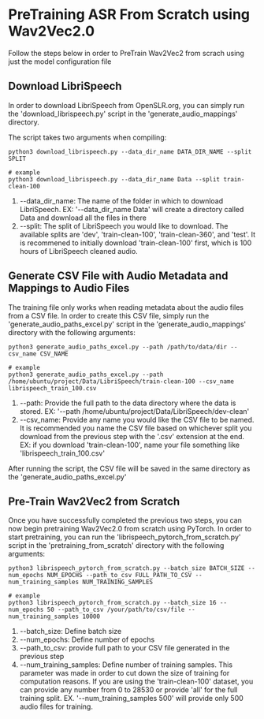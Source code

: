 # PreTraining ASR From Scratch using Wav2Vec2.0

Follow the steps below in order to PreTrain Wav2Vec2 from scrach using just the model configuration file


## Download LibriSpeech

In order to download LibriSpeech from OpenSLR.org, you can simply run the 'download_librispeech.py' script in the 'generate_audio_mappings' directory. 

The script takes two arguments when compiling:

    python3 download_librispeech.py --data_dir_name DATA_DIR_NAME --split SPLIT
    
    # example
    python3 download_librispeech.py --data_dir_name Data --split train-clean-100
    
1. --data_dir_name: The name of the folder in which to download LibriSpeech. EX: '--data_dir_name Data' will create a directory called Data and download all the files in there
2. --split: The split of LibriSpeech you would like to download. The available splits are 'dev', 'train-clean-100', 'train-clean-360', and 'test'. It is recommened to initially download 'train-clean-100' first, which is 100 hours of LibriSpeech cleaned audio. 


## Generate CSV File with Audio Metadata and Mappings to Audio Files

The training file only works when reading metadata about the audio files from a CSV file. In order to create this CSV file, simply run the 'generate_audio_paths_excel.py' script in the 'generate_audio_mappings' directory with the following arguments:

    python3 generate_audio_paths_excel.py --path /path/to/data/dir --csv_name CSV_NAME
    
    # example
    python3 generate_audio_paths_excel.py --path /home/ubuntu/project/Data/LibriSpeech/train-clean-100 --csv_name librispeech_train_100.csv
    
1. --path: Provide the full path to the data directory where the data is stored. EX: '--path /home/ubuntu/project/Data/LibriSpeech/dev-clean'
2. --csv_name: Provide any name you would like the CSV file to be named. It is recommended you name the CSV file based on whichever split you download from the previous step with the '.csv' extension at the end. EX: if you download 'train-clean-100', name your file something like 'librispeech_train_100.csv'

After running the script, the CSV file will be saved in the same directory as the 'generate_audio_paths_excel.py'


## Pre-Train Wav2Vec2 from Scratch

Once you have successfully completed the previous two steps, you can now begin pretraining Wav2Vec2.0 from scratch using PyTorch. In order to start pretraining, you can run the 'librispeech_pytorch_from_scratch.py' script in the 'pretraining_from_scratch' directory with the following arguments:

    python3 librispeech_pytorch_from_scratch.py --batch_size BATCH_SIZE --num_epochs NUM_EPOCHS --path_to_csv FULL_PATH_TO_CSV --num_training_samples NUM_TRAINING_SAMPLES
    
    # example
    python3 librispeech_pytorch_from_scratch.py --batch_size 16 --num_epochs 50 --path_to_csv /your/path/to/csv/file --num_training_samples 10000

    
1. --batch_size: Define batch size
2. --num_epochs: Define number of epochs
3. --path_to_csv: provide full path to your CSV file generated in the previous step
4. --num_training_samples: Define number of training samples. This parameter was made in order to cut down the size of training for computation reasons. If you are using the 'train-clean-100' dataset, you can provide any number from 0 to 28530 or provide 'all' for the full training split. EX. '--num_training_samples 500' will provide only 500 audio files for training. 

